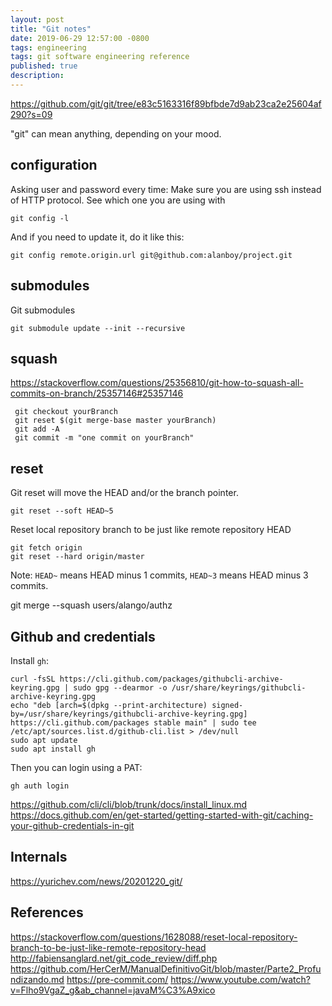 ```yaml
---
layout: post
title: "Git notes"
date: 2019-06-29 12:57:00 -0800
tags: engineering
tags: git software engineering reference
published: true
description:
---
```


https://github.com/git/git/tree/e83c5163316f89bfbde7d9ab23ca2e25604af290?s=09

"git" can mean anything, depending on your mood.

## configuration

Asking user and password every time:
Make sure you are using ssh instead of HTTP protocol. See which one you are using with 
```
git config -l
```

And if you need to update it, do it like this:
```
git config remote.origin.url git@github.com:alanboy/project.git
```
## submodules

Git submodules
```
git submodule update --init --recursive
```

## squash

https://stackoverflow.com/questions/25356810/git-how-to-squash-all-commits-on-branch/25357146#25357146


```
 git checkout yourBranch
 git reset $(git merge-base master yourBranch)
 git add -A
 git commit -m "one commit on yourBranch"
```

## reset

Git reset will move the HEAD and/or the branch pointer.

```
git reset --soft HEAD~5
```
Reset local repository branch to be just like remote repository HEAD

```
git fetch origin
git reset --hard origin/master
```

Note: `HEAD~` means HEAD minus 1 commits, `HEAD~3` means HEAD minus 3 commits.

git merge --squash users/alango/authz

## Github and credentials

Install `gh`:
```
curl -fsSL https://cli.github.com/packages/githubcli-archive-keyring.gpg | sudo gpg --dearmor -o /usr/share/keyrings/githubcli-archive-keyring.gpg
echo "deb [arch=$(dpkg --print-architecture) signed-by=/usr/share/keyrings/githubcli-archive-keyring.gpg] https://cli.github.com/packages stable main" | sudo tee /etc/apt/sources.list.d/github-cli.list > /dev/null
sudo apt update
sudo apt install gh
```
Then you can login using a PAT:
```
gh auth login
```


https://github.com/cli/cli/blob/trunk/docs/install_linux.md
https://docs.github.com/en/get-started/getting-started-with-git/caching-your-github-credentials-in-git

## Internals
https://yurichev.com/news/20201220_git/

## References


https://stackoverflow.com/questions/1628088/reset-local-repository-branch-to-be-just-like-remote-repository-head
http://fabiensanglard.net/git_code_review/diff.php
https://github.com/HerCerM/ManualDefinitivoGit/blob/master/Parte2_Profundizando.md
https://pre-commit.com/
https://www.youtube.com/watch?v=Flho9VgaZ_g&ab_channel=javaM%C3%A9xico
